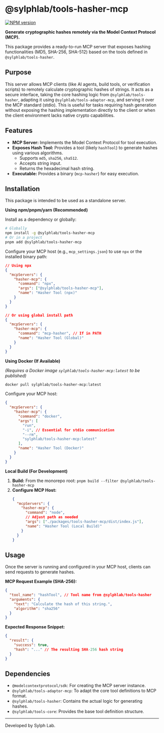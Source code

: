 # @sylphlab/tools-hasher-mcp

[![NPM version](https://img.shields.io/npm/v/@sylphlab/tools-hasher-mcp?style=flat-square)](https://www.npmjs.com/package/@sylphlab/tools-hasher-mcp)

**Generate cryptographic hashes remotely via the Model Context Protocol (MCP).**

This package provides a ready-to-run MCP server that exposes hashing functionalities (MD5, SHA-256, SHA-512) based on the tools defined in `@sylphlab/tools-hasher`.

## Purpose

This server allows MCP clients (like AI agents, build tools, or verification scripts) to remotely calculate cryptographic hashes of strings. It acts as a secure interface, taking the core hashing logic from `@sylphlab/tools-hasher`, adapting it using `@sylphlab/tools-adaptor-mcp`, and serving it over the MCP standard (stdio). This is useful for tasks requiring hash generation without exposing the hashing implementation directly to the client or when the client environment lacks native crypto capabilities.

## Features

*   **MCP Server:** Implements the Model Context Protocol for tool execution.
*   **Exposes Hash Tool:** Provides a tool (likely `hashTool`) to generate hashes using various algorithms.
    *   Supports `md5`, `sha256`, `sha512`.
    *   Accepts string input.
    *   Returns the hexadecimal hash string.
*   **Executable:** Provides a binary (`mcp-hasher`) for easy execution.

## Installation

This package is intended to be used as a standalone server.

**Using npm/pnpm/yarn (Recommended)**

Install as a dependency or globally:

```bash
# Globally
npm install -g @sylphlab/tools-hasher-mcp
# Or in a project
pnpm add @sylphlab/tools-hasher-mcp
```

Configure your MCP host (e.g., `mcp_settings.json`) to use `npx` or the installed binary path:

```json
// Using npx
{
  "mcpServers": {
    "hasher-mcp": {
      "command": "npx",
      "args": ["@sylphlab/tools-hasher-mcp"],
      "name": "Hasher Tool (npx)"
    }
  }
}

// Or using global install path
{
  "mcpServers": {
    "hasher-mcp": {
      "command": "mcp-hasher", // If in PATH
      "name": "Hasher Tool (Global)"
    }
  }
}
```

**Using Docker (If Available)**

*(Requires a Docker image `sylphlab/tools-hasher-mcp:latest` to be published)*

```bash
docker pull sylphlab/tools-hasher-mcp:latest
```

Configure your MCP host:

```json
{
  "mcpServers": {
    "hasher-mcp": {
      "command": "docker",
      "args": [
        "run",
        "-i", // Essential for stdio communication
        "--rm",
        "sylphlab/tools-hasher-mcp:latest"
      ],
      "name": "Hasher Tool (Docker)"
    }
  }
}
```

**Local Build (For Development)**

1.  **Build:** From the monorepo root: `pnpm build --filter @sylphlab/tools-hasher-mcp`
2.  **Configure MCP Host:**
    ```json
    {
      "mcpServers": {
        "hasher-mcp": {
          "command": "node",
          // Adjust path as needed
          "args": ["./packages/tools-hasher-mcp/dist/index.js"],
          "name": "Hasher Tool (Local Build)"
        }
      }
    }
    ```

## Usage

Once the server is running and configured in your MCP host, clients can send requests to generate hashes.

**MCP Request Example (SHA-256):**

```json
{
  "tool_name": "hashTool", // Tool name from @sylphlab/tools-hasher
  "arguments": {
    "text": "Calculate the hash of this string.",
    "algorithm": "sha256"
  }
}
```

**Expected Response Snippet:**

```json
{
  "result": {
    "success": true,
    "hash": "..." // The resulting SHA-256 hash string
  }
}
```

## Dependencies

*   `@modelcontextprotocol/sdk`: For creating the MCP server instance.
*   `@sylphlab/tools-adaptor-mcp`: To adapt the core tool definitions to MCP format.
*   `@sylphlab/tools-hasher`: Contains the actual logic for generating hashes.
*   `@sylphlab/tools-core`: Provides the base tool definition structure.

---

Developed by Sylph Lab.